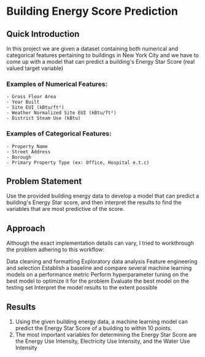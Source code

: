 # Building Energy Score Prediction

## Quick Introduction

In this project we are given a dataset containing both numerical and categorical features pertaining to buildings in New York City and we have to come up with a model that can predict a building's Energy Star Score (real valued target variable) 

### Examples of Numerical Features:

    - Gross Floor Area
    - Year Built
    - Site EUI (kBtu/ft²)
    - Weather Normalized Site EUI (kBtu/ft²)
    - District Steam Use (kBtu)
### Examples of Categorical Features:
    - Property Name
    - Street Address
    - Borough
    - Primary Property Type (ex: Office, Hospital e.t.c)


## Problem Statement

Use the provided building energy data to develop a model that can predict a building's Energy Star score, and then interpret the results to find the variables that are most predictive of the score.

## Approach

Although the exact implementation details can vary, I tried to workthrough the problem adhering to this workflow:

Data cleaning and formatting
Exploratory data analysis
Feature engineering and selection
Establish a baseline and compare several machine learning models on a performance metric
Perform hyperparameter tuning on the best model to optimize it for the problem
Evaluate the best model on the testing set
Interpret the model results to the extent possible

## Results

1. Using the given building energy data, a machine learning model can predict the Energy Star Score of a building to within 10 points.
2. The most important variables for determining the Energy Star Score are the Energy Use Intensity, Electricity Use Intensity, and the Water Use Intensity


